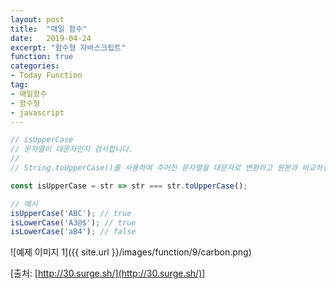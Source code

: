 ```yaml
---
layout: post
title:  "매일 함수"
date:   2019-04-24
excerpt: "함수형 자바스크립트"
function: true
categories:
- Today Function
tag:
- 매일함수
- 함수형
- javascript
---
```


```javascript
// isUpperCase
// 문자열이 대문자인지 검사합니다.
// 
// String.toUpperCase()를 사용하여 주어진 문자열을 대문자로 변환하고 원본과 비교하십시오.

const isUpperCase = str => str === str.toUpperCase();

// 예시
isUpperCase('ABC'); // true
isLowerCase('A3@$'); // true
isLowerCase('aB4'); // false
```

![예제 이미지 1]({{ site.url }}/images/function/9/carbon.png)

[출처: [http://30.surge.sh/](http://30.surge.sh/)]
